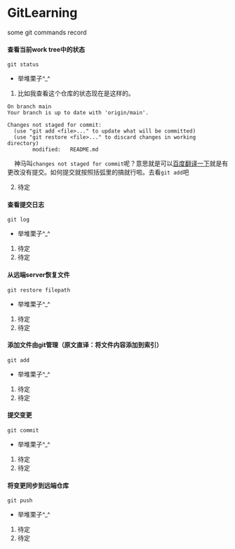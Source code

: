 # GitLearning
some git commands record

#### 查看当前work tree中的状态
	git status
- 举堆栗子^_^
1. 比如我查看这个仓库的状态现在是这样的。
```$ git status
On branch main
Your branch is up to date with 'origin/main'.

Changes not staged for commit:
  (use "git add <file>..." to update what will be committed)
  (use "git restore <file>..." to discard changes in working directory)
        modified:   README.md
```
&nbsp;&nbsp;&nbsp;&nbsp;神马叫```changes not staged for commit```呢？意思就是可以<a href='https://fanyi.baidu.com/?aldtype=23#en/zh/changes%20not%20staged%20for%20commit' >百度翻译一下</a>就是有更改没有提交。如何提交就按照括弧里的搞就行啦。去看```git add```吧

2. 待定
#### 查看提交日志
	git log   
- 举堆栗子^_^
1. 待定
2. 待定
#### 从远端server恢复文件
	git restore filepath
- 举堆栗子^_^
1. 待定
2. 待定
#### 添加文件由git管理（原文直译：将文件内容添加到索引）
	git add 
- 举堆栗子^_^
1. 待定
2. 待定
#### 提交变更
	git commit
- 举堆栗子^_^
1. 待定
2. 待定
#### 将变更同步到远端仓库
	git push
- 举堆栗子^_^
1. 待定
2. 待定
